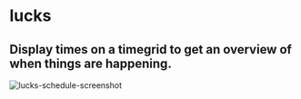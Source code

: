 # lucks

Display times on a timegrid to get an overview of when things are happening.
---
![lucks-schedule-screenshot](https://user-images.githubusercontent.com/100227838/212060929-467c89c7-f787-4c66-b170-9b6f6eb9b4ff.png)

